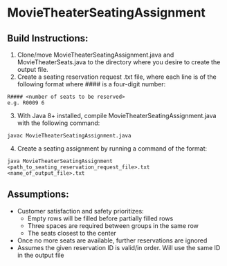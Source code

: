 # MovieTheaterSeatingAssignment

Build Instructions:
-
1) Clone/move MovieTheaterSeatingAssignment.java and MovieTheaterSeats.java to the directory where you desire to create the output file.
2) Create a seating reservation request .txt file, where each line is of the following format where #### is a four-digit number:
```aidl
R#### <number of seats to be reserved>
e.g. R0009 6
```
3) With Java 8+ installed, compile MovieTheaterSeatingAssignment.java with the following command:
```aidl
javac MovieTheaterSeatingAssignment.java
```
4) Create a seating assignment by running a command of the format:
```aidl
java MovieTheaterSeatingAssignment <path_to_seating_reservation_request_file>.txt <name_of_output_file>.txt

```

Assumptions:
- 
- Customer satisfaction and safety prioritizes:
  - Empty rows will be filled before partially filled rows
  - Three spaces are required between groups in the same row
  - The seats closest to the center
- Once no more seats are available, further reservations are ignored
- Assumes the given reservation ID is valid/in order. Will use the same ID in the output file
